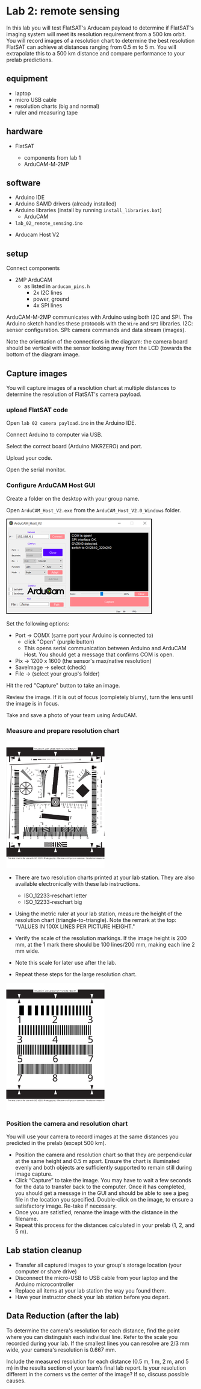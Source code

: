 # Lab 2: remote sensing

In this lab you will test FlatSAT's Arducam payload to determine if FlatSAT's imaging system will meet its resolution requirement from a 500 km orbit. You will record images of a resolution chart to determine the best resolution FlatSAT can achieve at distances ranging from 0.5 m to 5 m. You will extrapolate this to a 500 km distance and compare performance to your prelab predictions.



## equipment

- laptop
- micro USB cable
- resolution charts (big and normal)
- ruler and measuring tape

## hardware

* FlatSAT

  * components from lab 1
  * ArduCAM-M-2MP

## software

- Arduino IDE
- Arduino SAMD drivers (already installed)
- Arduino libraries (install by running `install_libraries.bat`)
  - ArduCAM
- `lab_02_remote_sensing.ino`

* Arducam Host V2



## setup

Connect components

- 2MP ArduCAM
  - as listed in `arducam_pins.h`
    - 2x I2C lines
    - power, ground
    - 4x SPI lines



ArduCAM-M-2MP communicates with Arduino using both I2C and SPI. The Arduino sketch handles these protocols with the `Wire` and `SPI` libraries. I2C: sensor configuration. SPI: camera commands and data stream (images). 

Note the orientation of the connections in the diagram: the camera board should be vertical with the sensor looking away from the LCD (towards the bottom of the diagram image. 



## Capture images

You will capture images of a resolution chart at multiple distances to determine the resolution of FlatSAT's camera payload. 

### upload FlatSAT code

Open `lab 02 camera payload.ino` in the Arduino IDE. 

Connect Arduino to computer via USB. 

Select the correct board (Arduino MKRZERO) and port. 

Upload your code. 

Open the serial monitor. 

### Configure ArduCAM Host GUI

Create a folder on the desktop with your group name. 

Open `ArduCAM_Host_V2.exe` from the `ArduCAM_Host_V2.0_Windows` folder. 

<img src="sources\ArduCAM_Host screenshot.png" alt="ArduCAM_Host screenshot" style="zoom:100%;" />

Set the following options:

- Port -> COMX (same port your Arduino is connected to)
  - click "Open" (purple button)
  - This opens serial communication between Arduino and ArduCAM Host. You should get a message that confirms COM is open.
- Pix -> 1200 x 1600 (the sensor's max/native resolution)
- SaveImage -> select (check)
- File -> (select your group's folder)

Hit the red "Capture" button to take an image. 

Review the image. If it is out of focus (completely blurry), turn the lens until the image is in focus. 

Take and save a photo of your team using ArduCAM. 

### Measure and prepare resolution chart

<img src="sources\ISO_12233-reschart letter.svg" alt="ISO_12233-reschart" style="zoom: 33%;" />

- There are two resolution charts printed at your lab station. They are also available electronically with these lab instructions. 
  
  - ISO_12233-reschart letter
  - ISO_12233-reschart big

- Using the metric ruler at your lab station, measure the height of the resolution chart (triangle-to-triangle). Note the remark at the top: "VALUES IN 100X LINES PER PICTURE HEIGHT."

- Verify the scale of the resolution markings. If the image height is 200 mm, at the 1 mark there should be 100 lines/200 mm, making each line 2 mm wide. 

- Note this scale for later use after the lab. 

- Repeat these steps for the large resolution chart. 

<img src="sources\ISO_12233-reschart big.svg" alt="ISO_12233-reschart" style="zoom: 33%;" />

### Position the camera and resolution chart

You will use your camera to record images at the same distances you predicted in the prelab (except 500 km). 

- Position the camera and resolution chart so that they are perpendicular at the same height and 0.5 m apart. Ensure the chart is illuminated evenly and both objects are sufficiently supported to remain still during image capture. 
- Click “Capture” to take the image. You may have to wait a few seconds for the data to transfer back to the computer. Once it has completed, you should get a message in the GUI and should be able to see a jpeg file in the location you specified. Double-click on the image, to ensure a satisfactory image. Re-take if necessary. 
- Once you are satisfied, rename the image with the distance in the filename. 
- Repeat this process for the distances calculated in your prelab (1, 2, and 5 m).

## Lab station cleanup

- Transfer all captured images to your group's storage location (your computer or share drive)
- Disconnect the micro-USB to USB cable from your laptop and the Arduino microcontroller
- Replace all items at your lab station the way you found them. 
- Have your instructor check your lab station before you depart.

## Data Reduction (after the lab)

To determine the camera's resolution for each distance, find the point where you can distinguish each individual line. Refer to the scale you recorded during your lab. If the smallest lines you can resolve are 2/3 mm wide, your camera's resolution is 0.667 mm. 

Include the measured resolution for each distance (0.5 m, 1 m, 2 m, and 5 m) in the results section of your team’s final lab report. Is your resolution different in the corners vs the center of the image? If so, discuss possible causes. 
